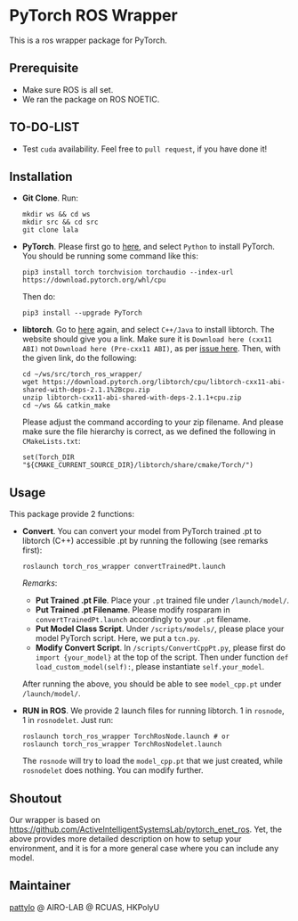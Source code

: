# PyTorch ROS Wrapper
This is a ros wrapper package for PyTorch.

## Prerequisite
- Make sure ROS is all set.
- We ran the package on ROS NOETIC.

## TO-DO-LIST
- Test ```cuda``` availability. Feel free to ```pull request```, if you have done it!

## Installation
- **Git Clone**. Run:
    ```
    mkdir ws && cd ws
    mkdir src && cd src
    git clone lala
    ```
- **PyTorch**. Please first go to [here](https://pytorch.org/get-started/locally/), and select ```Python``` to install PyTorch. You should be running some command like this:
    ```
    pip3 install torch torchvision torchaudio --index-url https://download.pytorch.org/whl/cpu
    ```
    Then do:
    ```
    pip3 install --upgrade PyTorch
    ```
- **libtorch**. Go to [here](https://pytorch.org/get-started/locally/) again, and select ```C++/Java``` to install libtorch. The website should give you a link. Make sure it is ```Download here (cxx11 ABI)``` not ```Download here (Pre-cxx11 ABI)```, as per [issue here](https://github.com/pytorch/pytorch/issues/49450). Then, with the given link, do the following:
    ```
    cd ~/ws/src/torch_ros_wrapper/
    wget https://download.pytorch.org/libtorch/cpu/libtorch-cxx11-abi-shared-with-deps-2.1.1%2Bcpu.zip
    unzip libtorch-cxx11-abi-shared-with-deps-2.1.1+cpu.zip 
    cd ~/ws && catkin_make
    ```
    Please adjust the command according to your zip filename. And please make sure the file hierarchy is correct, as we defined the following in ```CMakeLists.txt```:
    ```
    set(Torch_DIR "${CMAKE_CURRENT_SOURCE_DIR}/libtorch/share/cmake/Torch/")
    ```
## Usage
This package provide 2 functions:
- **Convert**. You can convert your model from PyTorch trained .pt to libtorch (C++) accessible .pt by running the following (see remarks first):
    ```
    roslaunch torch_ros_wrapper convertTrainedPt.launch
    ```
    *Remarks*: 
    - **Put Trained .pt File**. Place your ```.pt``` trained file under ```/launch/model/```.
    - **Put Trained .pt Filename**. Please modify rosparam in ```convertTrainedPt.launch``` accordingly to your ```.pt``` filename.
    - **Put Model Class Script**. Under ```/scripts/models/```, please place your model PyTorch script. Here, we put a ```tcn.py```.
    - **Modify Convert Script**. In ```/scripts/ConvertCppPt.py```, please first do ```import {your_model}``` at the top of the script. Then under function ```def load_custom_model(self):```, please instantiate ```self.your_model```.
    
    After running the above, you should be able to see ```model_cpp.pt``` under ```/launch/model/```.
- **RUN in ROS**. We provide 2 launch files for running libtorch. 1 in ```rosnode```, 1 in ```rosnodelet```. Just run:
    ```
    roslaunch torch_ros_wrapper TorchRosNode.launch # or
    roslaunch torch_ros_wrapper TorchRosNodelet.launch
    ```
    The ```rosnode``` will try to load the ```model_cpp.pt``` that we just created, while ```rosnodelet``` does nothing. You can modify further.

## Shoutout
Our wrapper is based on https://github.com/ActiveIntelligentSystemsLab/pytorch_enet_ros. Yet, the above provides more detailed description on how to setup your environment, and it is for a more general case where you can include any model.

## Maintainer
[pattylo](https://github.com/pattylo) @ AIRO-LAB @ RCUAS, HKPolyU
